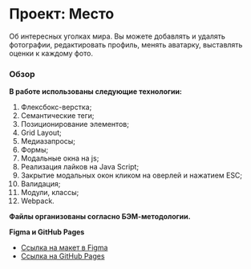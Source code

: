 # Проект: Место

Об интересных уголках мира. Вы можете добавлять и удалять фотографии, редактировать профиль, менять аватарку, выставлять оценки к каждому фото.

### Обзор
**В работе использованы следующие технологии:**

1. Флексбокс-верстка;
2. Семантические теги;
3. Позиционирование элементов;
4. Grid Layout;
5. Медиазапросы;
6. Формы;
7. Модальные окна на js;
8. Реализация лайков на Java Script;
9. Закрытие модальных окон кликом на оверлей и нажатием ESC;
10. Валидация;
11. Модули, классы;
12. Webpack.

**Файлы организованы согласно БЭМ-методологии.**

**Figma и GitHub Pages**

* [Ссылка на макет в Figma](https://www.figma.com/file/2cn9N9jSkmxD84oJik7xL7/JavaScript.-Sprint-4?node-id=0%3A1) 
* [Ссылка на GitHub Pages](https://elviramadamovich.github.io/mesto/)
